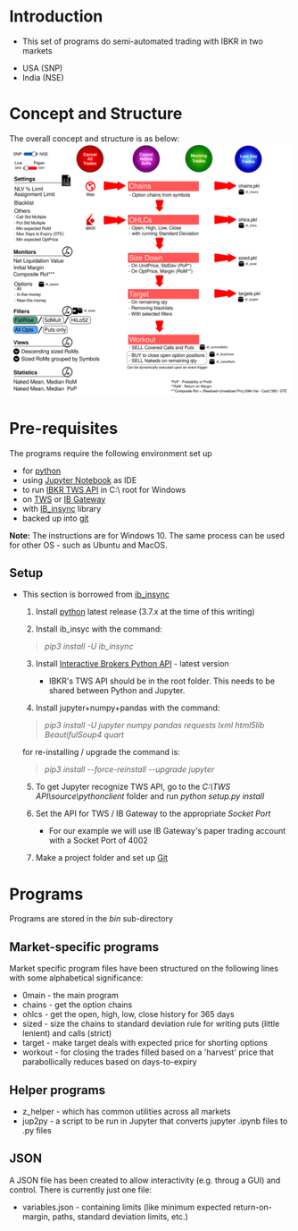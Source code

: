 # Introduction

* This set of programs do semi-automated trading with IBKR in two markets
 - USA (SNP)
 - India (NSE)

# Concept and Structure
The overall concept and structure is as below:
![Alt structure](./pic/structure.svg?sanitize=true "Overall Structure")

# Pre-requisites

The programs require the following environment set up 
 - for [python](https://www.python.org/downloads/)
 - using [Jupyter Notebook](http://jupyter.org/install) as IDE
 - to run [IBKR TWS API]( https://interactivebrokers.github.io/) in C:\ root for Windows
 - on [TWS](https://www.interactivebrokers.com.hk/en/index.php?f=16042) or [IB Gateway](https://www.interactivebrokers.com.hk/en/index.php?f=16457)
 - with [IB_insync](https://rawgit.com/erdewit/ib_insync/master/docs/html/readme.html#) library
 - backed up into [git](https://git-scm.com/downloads)
 
 **Note:** The instructions are for Windows 10. The same process can be used for other OS - such as Ubuntu and MacOS.
 
## Setup

* This section is borrowed from [ib_insync](https://rawgit.com/erdewit/ib_insync/master/docs/html/readme.html)

  1. Install [python](https://www.python.org/downloads/) latest release (3.7.x at the time of this writing)
  
  
  2. Install ib_insyc with the command: 
  > *pip3 install -U ib_insync*
  
  
  3. Install [Interactive Brokers Python API](http://interactivebrokers.github.io/) - latest version
     * IBKR's TWS API should be in the root folder. This needs to be shared between Python and Jupyter.
    
    
  4. Install jupyter+numpy+pandas with the command:
  > *pip3 install -U jupyter numpy pandas requests lxml html5lib BeautifulSoup4 quart*
  
     for re-installing / upgrade the command is:
  > *pip3 install --force-reinstall --upgrade jupyter*
      
      
  5. To get Jupyter recognize TWS API, go to the *C:\TWS API\source\pythonclient* folder and run *python setup.py install*
    
    
  6. Set the API for TWS / IB Gateway to the appropriate _Socket Port_
     * For our example we will use IB Gateway's paper trading account with a Socket Port of 4002
    
  
  7. Make a project folder and set up [Git](http://rogerdudler.github.io/git-guide/)
  
# Programs

Programs are stored in the _bin_ sub-directory

## Market-specific programs

Market specific program files have been structured on the following lines with some alphabetical significance:
 - 0main   - the main program
 - chains  - get the option chains
 - ohlcs   - get the open, high, low, close history for 365 days
 - sized   - size the chains to standard deviation rule for writing puts (little lenient) and calls (strict)
 - target  - make target deals with expected price for shorting options
 - workout - for closing the trades filled based on a 'harvest' price that parabollically reduces based on days-to-expiry
 
## Helper programs
 - z_helper - which has common utilities across all markets
 - jup2py - a script to be run in Jupyter that converts jupyter .ipynb files to .py files
 
## JSON

A JSON file has been created to allow interactivity (e.g. throug a GUI) and control. There is currently just one file:
 - variables.json - containing limits (like minimum expected return-on-margin, paths, standard deviation limits, etc.)
 
 
